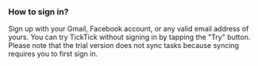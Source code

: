 ### How to sign in?

Sign up with your Gmail, Facebook account, or any valid email address of yours. You can try TickTick without signing in by tapping the "Try" button. Please note that the trial version does not sync tasks because syncing requires you to first sign in.

